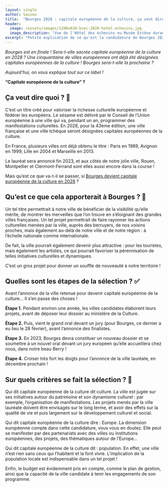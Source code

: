 ```yaml
---
layout: single
author: Sassou
title:  "Bourges 2028 : capitale européenne de la culture, ça veut dire quoi ?"
header:
  image: /assets/images/1200x630-bcec-2028-hotel-echevins.jpg
  image_description: "Vue de l'Hôtel des échevins ou Musée Estève durant les Nuits Lumière à Bourges, avec le logo de Bourges 2028, Ville Candidate pour le titre de Capitale Européenne de la Culture"
excerpt: "Petite explication de ce qu'est la candidature de Bourges 2028 au titre de Capitale Européenne de la Culture."
---
```


*Bourges est en finale ! Sera-t-elle sacrée capitale européenne de la culture en 2028 ? Une cinquantaine de villes européennes ont déjà été désignées capitales européennes de la culture ! Bourges sera-t-elle la prochaine ?*

*Aujourd’hui, on vous explique tout sur ce label !*

**“Capitale européenne de la culture” ?**

## Ça veut dire quoi ? 🤨

C’est un titre créé pour valoriser la richesse culturelle européenne et fédérer les européens. Le sésame est délivré par le Conseil de l’Union européenne à une ville qui va, pendant un an, programmer des manifestations culturelles. En 2028, pour la 43ème édition, une ville française et une ville tchèque seront désignées capitales européennes de la culture.

En France, plusieurs villes ont déjà obtenu le titre : Paris en 1989, Avignon en 1999, Lille en 2004 et Marseille en 2013.

Le lauréat sera annoncé fin 2023, et aux côtés de notre jolie ville, Rouen, Montpellier et Clermont-Ferrand sont elles aussi encore dans la course !

Mais qu’est ce que va-t-il se passer, si [Bourges devient capitale européenne de la culture en 2028](https://bourges2028.org/) ?

## Qu’est ce que cela apporterait à Bourges ? 🤔

Un tel titre permettrait à notre ville de bénéficier de la visibilité qu’elle mérite, de montrer les merveilles que l’on trouve en s’éloignant des grandes villes françaises. Un tel projet permettrait de faire rayonner les actions culturelles menées par la ville, auprès des berruyers, de nos voisins proches, mais également au-delà de notre ville et de notre région : à l’échelle nationale comme internationale.

De fait, la ville pourrait également devenir plus attractive : pour les touristes, mais également les artistes, ce qui pourrait favoriser la pérennisation de telles initiatives culturelles et dynamiques.

C’est un gros projet pour donner un souffle de nouveauté à notre territoire !

## Quelles sont les étapes de la sélection ? ✅

Avant l’annonce de la ville retenue pour devenir capitale européenne de la culture… Il s’en passe des choses !

**Étape 1.** Pendant environ une année, les villes candidates élaborent leurs projets, avant de déposer leur dossier au ministère de la Culture.

**Étape 2.** Puis, vient le grand oral devant un jury (pour Bourges, ce dernier a eu lieu le 28 février), avant l’annonce des finalistes.

**Étape 3.** En 2023, Bourges devra constituer un nouveau dossier et se soumettre à un nouvel oral devant un jury européen qu’elle accueillera chez nous, dans notre beau Berry !

**Étape 4.** Croiser très fort les doigts pour l’annonce de la ville lauréate, en décembre prochain !

## Sur quels critères se fait la sélection ? 📁

Qui dit capitale européenne de la culture dit culture. La ville est jugée sur ses initiatives autour du patrimoine et son dynamisme culturel : par exemple, l’organisation de manifestations. Les projets menés par la ville lauréate doivent être envisagés sur le long terme, et avoir des effets sur la qualité de vie et puis largement sur le développement culturel et social.

Qui dit capitale européenne de la culture dire : Europe. La dimension européenne compte dans cette candidature, vous vous en doutez. Elle peut se manifester par des partenariats avec des villes ou institutions européennes, des projets, des thématiques autour de l’Europe…

Qui dit capitale européenne de la culture dit : population. En effet, une ville n’est rien sans ceux qui l’habitent et la font vivre. L’implication de la population locale est indispensable dans un tel projet !

Enfin, le budget est évidemment pris en compte, comme le plan de gestion, ainsi que la capacité de la ville candidate à tenir les engagements de son programme.